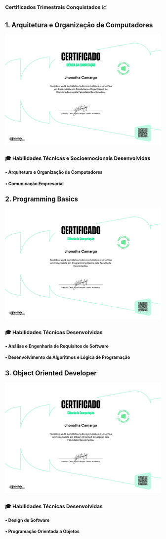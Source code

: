 ### Certificados Trimestrais Conquistados 📈

## 1. Arquitetura e Organização de Computadores

![NPM](https://github.com/jhonncamarg0/oracle-next-education/blob/main/Certificados/Alt/000.jpg)

##

### 🎓 Habilidades Técnicas e Socioemocionais Desenvolvidas

#### • Arquitetura e Organização de Computadores
#### • Comunicação Empresarial

## 2. Programming Basics

![NPM](https://github.com/jhonncamarg0/oracle-next-education/blob/main/Certificados/Alt/001.jpg)

##

### 🎓 Habilidades Técnicas Desenvolvidas

#### • Análise e Engenharia de Requisitos de Software
#### • Desenvolvimento de Algoritmos e Lógica de Programação

## 3. Object Oriented Developer

![NPM](https://github.com/jhonncamarg0/oracle-next-education/blob/main/Certificados/Alt/002.jpg)

##

### 🎓 Habilidades Técnicas Desenvolvidas

#### • Design de Software
#### • Programação Orientada a Objetos
